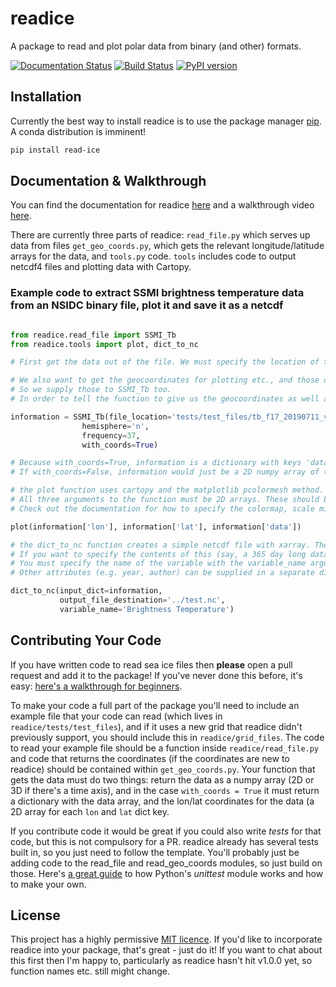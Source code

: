 
# readice
A package to read and plot polar data from binary (and other) formats.

[![Documentation Status](https://readthedocs.org/projects/readice/badge/?version=latest)](https://read-ice.readthedocs.io/en/latest/?badge=latest) [![Build Status](https://travis-ci.org/robbiemallett/readice.svg?branch=main)](https://travis-ci.org/robbiemallett/readice) [![PyPI version](https://badge.fury.io/py/read-ice.svg)](https://badge.fury.io/py/read-ice)

## Installation

Currently the best way to install readice is to use the package manager [pip](https://pip.pypa.io/en/stable/). A conda distribution is imminent!

```bash
pip install read-ice
```
## Documentation & Walkthrough

You can find the documentation for readice [here](https://read-ice.readthedocs.io/en/latest/) and a walkthrough video [here](https://www.youtube.com/watch?v=WXEUVK0xgfY).

There are currently three parts of readice: `read_file.py` which serves up data from files `get_geo_coords.py`, which gets the relevant longitude/latitude arrays for the data, and `tools.py` code. `tools` includes code to output netcdf4 files and plotting data with Cartopy. 

### Example code to extract SSMI brightness temperature data from an NSIDC binary file, plot it and save it as a netcdf

```python

from readice.read_file import SSMI_Tb
from readice.tools import plot, dict_to_nc

# First get the data out of the file. We must specify the location of the file to do this.

# We also want to get the geocoordinates for plotting etc., and those depend on the frequency and the hemisphere.
# So we supply those to SSMI_Tb too.
# In order to tell the function to give us the geocoordinates as well as the data itself, we set with_coords=True.

information = SSMI_Tb(file_location='tests/test_files/tb_f17_20190711_v5_n37h.bin',
                hemisphere='n',
                frequency=37,
                with_coords=True)

# Because with_coords=True, information is a dictionary with keys 'data', 'lon', 'lat'. All 2D numpy arrays in this case.
# If with_coords=False, information would just be a 2D numpy array of the data in the binary file, with no grid.

# the plot function uses cartopy and the matplotlib pcolormesh method. 
# All three arguments to the function must be 2D arrays. These should be arrays of the same shape.
# Check out the documentation for how to specify the colormap, scale min and max, bounding latitude and more.

plot(information['lon'], information['lat'], information['data'])

# the dict_to_nc function creates a simple netcdf file with xarray. The function *must take* data in the dictionary format output by the read_file.py script.
# If you want to specify the contents of this (say, a 365 day long data array for daily data in a year), that's fine. Just keep it in the dict format.
# You must specify the name of the variable with the variable_name argument. 
# Other attributes (e.g. year, author) can be supplied in a separate dictionary with the attributes argument (see docs).

dict_to_nc(input_dict=information, 
           output_file_destination='../test.nc',
           variable_name='Brightness Temperature')

```

## Contributing Your Code
If you have written code to read sea ice files then **please** open a pull request and add it to the package! If you've never done this before, it's easy: [here's a walkthrough for beginners](https://www.freecodecamp.org/news/how-to-make-your-first-pull-request-on-github-3/).

To make your code a full part of the package you'll need to include an example file that your code can read (which lives in `readice/tests/test_files`), and if it uses a new grid that readice didn't previously support, you should include this in `readice/grid_files`. The code to read your example file should be a function inside `readice/read_file.py` and code that returns the coordinates (if the coordinates are new to readice) should be contained within `get_geo_coords.py`. Your function that gets the data must do two things: return the data as a numpy array (2D or 3D if there's a time axis), and in the case `with_coords = True` it must return a dictionary with the data array, and the lon/lat coordinates for the data (a 2D array for each `lon` and `lat` dict key.

If you contribute code it would be great if you could also write *tests* for that code, but this is not compulsory for a PR. readice already has several tests built in, so you just need to follow the template. You'll probably just be adding code to the read_file and read_geo_coords modules, so just build on those. Here's [a great guide](https://www.youtube.com/watch?v=6tNS--WetLI) to how Python's *unittest* module works and how to make your own.

## License
This project has a highly permissive [MIT licence](https://github.com/robbiemallett/readice/blob/master/LICENCE.txt). If you'd like to incorporate readice into your package, that's great - just do it! If you want to chat about this first then I'm happy to, particularly as readice hasn't hit v1.0.0 yet, so function names etc. still might change. 
